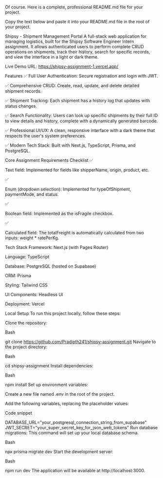 Of course. Here is a complete, professional README.md file for your project.

Copy the text below and paste it into your README.md file in the root of your project.

Shipsy - Shipment Management Portal
A full-stack web application for managing logistics, built for the Shipsy Software Engineer Intern assignment. It allows authenticated users to perform complete CRUD operations on shipments, track their history, search for specific records, and view the interface in a light or dark theme.

Live Demo URL: https://shipsy-assignment-1.vercel.app/

Features
✅ Full User Authentication: Secure registration and login with JWT.

✅ Comprehensive CRUD: Create, read, update, and delete detailed shipment records.

✅ Shipment Tracking: Each shipment has a history log that updates with status changes.

✅ Search Functionality: Users can look up specific shipments by their full ID to view details and history, complete with a dynamically generated barcode.

✅ Professional UI/UX: A clean, responsive interface with a dark theme that respects the user's system preferences.

✅ Modern Tech Stack: Built with Next.js, TypeScript, Prisma, and PostgreSQL.

Core Assignment Requirements Checklist
✅ 

Text field: Implemented for fields like shipperName, origin, product, etc. 

✅ 

Enum (dropdown selection): Implemented for typeOfShipment, paymentMode, and status. 

✅ 

Boolean field: Implemented as the isFragile checkbox. 

✅ 

Calculated field: The totalFreight is automatically calculated from two inputs: weight * ratePerKg. 

Tech Stack
Framework: Next.js (with Pages Router)

Language: TypeScript

Database: PostgreSQL (hosted on Supabase)

ORM: Prisma

Styling: Tailwind CSS

UI Components: Headless UI

Deployment: Vercel

Local Setup
To run this project locally, follow these steps:

Clone the repository:

Bash

git clone https://github.com/Pradipth241/shipsy-assignment.git
Navigate to the project directory:

Bash

cd shipsy-assignment
Install dependencies:

Bash

npm install
Set up environment variables:

Create a new file named .env in the root of the project.

Add the following variables, replacing the placeholder values:

Code snippet

DATABASE_URL="your_postgresql_connection_string_from_supabase"
JWT_SECRET="your_super_secret_key_for_json_web_tokens"
Run database migrations:
This command will set up your local database schema.

Bash

npx prisma migrate dev
Start the development server:

Bash

npm run dev
The application will be available at http://localhost:3000.
